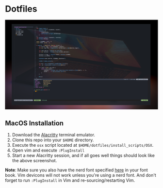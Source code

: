 # Dotfiles

<img src="https://github.com/solidiquis/solidiquis/blob/master/assets/setup_7.png?raw=true">

## MacOS Installation
1. Download the [Alacritty](https://github.com/alacritty/alacritty) terminal emulator.
2. Clone this repo into your `$HOME` directory.
3. Execute the `osx` script located at `$HOME/dotfiles/install_scripts/OSX`.
4. Open vim and execute `:PlugInstall`
5. Start a new Alacritty session, and if all goes well things should look like the above screenshot.

**Note**: Make sure you also have the nerd font specified [here](https://github.com/solidiquis/dotfiles/blob/4046cb51ca45318964811505bcd8142a4d47a294/alacritty.yml#L29) in your font book. Vim devicons will not work unless you're using a nerd font. And don't forget to run `:PlugInstall` in Vim and re-sourcing/restarting Vim.

